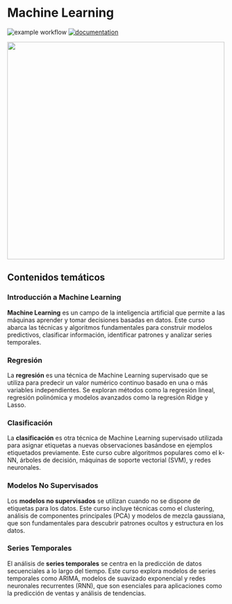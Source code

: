 # Machine Learning


![example workflow](https://github.com/fralfaro/python_ml/actions/workflows/documentation.yml/badge.svg)
[![documentation](https://img.shields.io/badge/📖-docs-brightgreen)](https://fralfaro.github.io/python_ml/)


<img src="https://cdn.worldvectorlogo.com/logos/python-3.svg" alt="" align="center" width="500"/>

## Contenidos temáticos

### Introducción a Machine Learning

**Machine Learning** es un campo de la inteligencia artificial que permite a las máquinas aprender y tomar decisiones basadas en datos. Este curso abarca las técnicas y algoritmos fundamentales para construir modelos predictivos, clasificar información, identificar patrones y analizar series temporales.

### Regresión

La **regresión** es una técnica de Machine Learning supervisado que se utiliza para predecir un valor numérico continuo basado en una o más variables independientes. Se exploran métodos como la regresión lineal, regresión polinómica y modelos avanzados como la regresión Ridge y Lasso.

### Clasificación

La **clasificación** es otra técnica de Machine Learning supervisado utilizada para asignar etiquetas a nuevas observaciones basándose en ejemplos etiquetados previamente. Este curso cubre algoritmos populares como el k-NN, árboles de decisión, máquinas de soporte vectorial (SVM), y redes neuronales.

### Modelos No Supervisados

Los **modelos no supervisados** se utilizan cuando no se dispone de etiquetas para los datos. Este curso incluye técnicas como el clustering, análisis de componentes principales (PCA) y modelos de mezcla gaussiana, que son fundamentales para descubrir patrones ocultos y estructura en los datos.

### Series Temporales

El análisis de **series temporales** se centra en la predicción de datos secuenciales a lo largo del tiempo. Este curso explora modelos de series temporales como ARIMA, modelos de suavizado exponencial y redes neuronales recurrentes (RNN), que son esenciales para aplicaciones como la predicción de ventas y análisis de tendencias.

